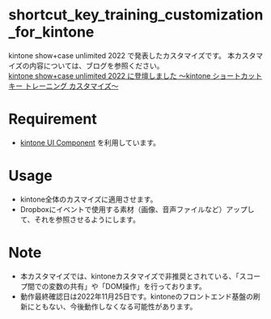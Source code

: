 # shortcut_key_training_customization_for_kintone
kintone show+case unlimited 2022 で発表したカスタマイズです。
本カスタマイズの内容については、ブログを参照ください。  
 [kintone show+case unlimited 2022 に登壇しました 〜kintone ショートカットキー トレーニング カスタマイズ〜]()

# Requirement
- [kintone UI Component](https://kintone-ui-component.netlify.app/ja/)  を利用しています。

# Usage
- kintone全体のカスマイズに適用させます。
- Dropboxにイベントで使用する素材（画像、音声ファイルなど）アップして、それを参照させるようにします。

# Note
- 本カスタマイズでは、kintoneカスタマイズで非推奨とされている、「スコープ間での変数の共有」や「DOM操作」を行っております。
- 動作最終確認日は2022年11月25日です。kintoneのフロントエンド基盤の刷新にともない、今後動作しなくなる可能性があります。
